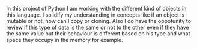 In this project of Python I am working with the different kind of objects in this language. I solidify my understanding in concepts like if an object is mutable or not, how can I copy or cloning. Also I do have the oppotunity to  review if this type of data is the same or not to the other even if they have the same value but their behaviour is different based on his type and what space they occupy in the memory for example. 